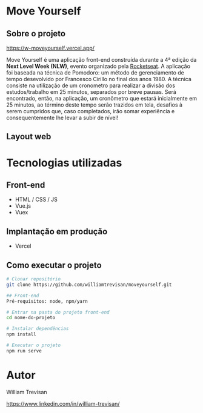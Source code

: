 # Move Yourself

## Sobre o projeto

https://w-moveyourself.vercel.app/

Move Yourself é uma aplicação front-end construída durante a 4ª edição da **Next Level Week (NLW)**, evento organizado pela [Rocketseat](https://rocketseat.com.br/ "Site da Rocketseat").
A aplicação foi baseada na técnica de Pomodoro: um método de gerenciamento de tempo desevolvido por Francesco Cirillo no final dos anos 1980. A técnica consiste na utilização de um cronometro para realizar a divisão dos estudos/trabalho em 25 minutos, separados por breve pausas. Será encontrado, então, na aplicação, um cronômetro que estará inicialmente em 25 minutos, ao término deste tempo serão trazidos em tela, desafios à serem cumpridos que, caso completados, irão somar experiência e consequentemente lhe levar a subir de nível!

## Layout web

# Tecnologias utilizadas
## Front-end
- HTML / CSS / JS
- Vue.js
- Vuex

## Implantação em produção
- Vercel

## Como executar o projeto

```bash
# Clonar repositório
git clone https://github.com/williamtrevisan/moveyourself.git

## Front-end 
Pré-requisitos: node, npm/yarn

# Entrar na pasta do projeto front-end
cd nome-do-projeto

# Instalar dependências
npm install

# Executar o projeto
npm run serve
```

# Autor

William Trevisan

https://www.linkedin.com/in/william-trevisan/
